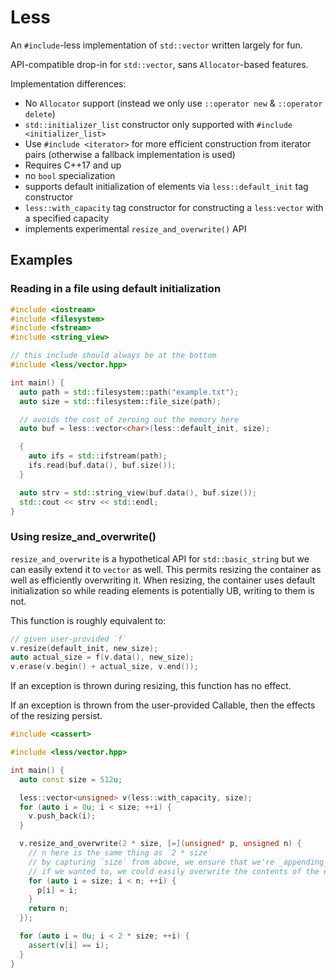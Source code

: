 # Less

An `#include`-less implementation of `std::vector` written largely for fun.

API-compatible drop-in for `std::vector`, sans `Allocator`-based features.

Implementation differences:
* No `Allocator` support (instead we only use `::operator new` & `::operator delete`)
*  `std::initializer_list` constructor only supported with `#include <initializer_list>`
* Use `#include <iterator>` for more efficient construction from iterator pairs (otherwise a fallback implementation is used)
* Requires C++17 and up
* no `bool` specialization
* supports default initialization of elements via `less::default_init` tag constructor
* `less::with_capacity` tag constructor for constructing a `less:vector` with a specified capacity
* implements experimental `resize_and_overwrite()` API

## Examples

### Reading in a file using default initialization

```cpp
#include <iostream>
#include <filesystem>
#include <fstream>
#include <string_view>

// this include should always be at the bottom
#include <less/vector.hpp>

int main() {
  auto path = std::filesystem::path("example.txt");
  auto size = std::filesystem::file_size(path);

  // avoids the cost of zeroing out the memory here
  auto buf = less::vector<char>(less::default_init, size);

  {
    auto ifs = std::ifstream(path);
    ifs.read(buf.data(), buf.size());
  }

  auto strv = std::string_view(buf.data(), buf.size());
  std::cout << strv << std::endl;
}
```

### Using resize_and_overwrite()

`resize_and_overwrite` is a hypothetical API for `std::basic_string` but we can
easily extend it to `vector` as well. This permits resizing the container as
well as efficiently overwriting it. When resizing, the container uses default
initialization so while reading elements is potentially UB, writing to them is
not.

This function is roughly equivalent to:
```cpp
// given user-provided `f`
v.resize(default_init, new_size);
auto actual_size = f(v.data(), new_size);
v.erase(v.begin() + actual_size, v.end());
```

If an exception is thrown during resizing, this function has no effect.

If an exception is thrown from the user-provided Callable, then the effects of
the resizing persist.

```cpp
#include <cassert>

#include <less/vector.hpp>

int main() {
  auto const size = 512u;

  less::vector<unsigned> v(less::with_capacity, size);
  for (auto i = 0u; i < size; ++i) {
    v.push_back(i);
  }

  v.resize_and_overwrite(2 * size, [=](unsigned* p, unsigned n) {
    // n here is the same thing as `2 * size`
    // by capturing `size` from above, we ensure that we're _appending_ to the existing `vector`
    // if we wanted to, we could easily overwrite the contents of the entire container
    for (auto i = size; i < n; ++i) {
      p[i] = i;
    }
    return n;
  });

  for (auto i = 0u; i < 2 * size; ++i) {
    assert(v[i] == i);
  }
}
```
